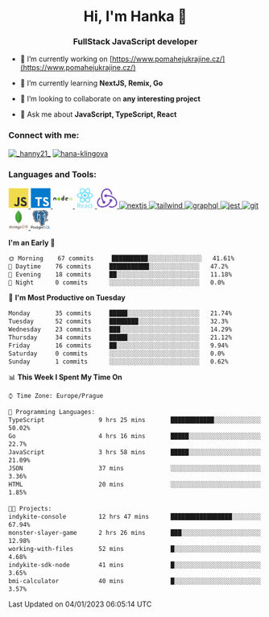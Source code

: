 <h1 align="center">Hi, I'm Hanka 👋</h1>
<h3 align="center">FullStack JavaScript developer</h3>

- 🔭 I’m currently working on [https://www.pomahejukrajine.cz/](https://www.pomahejukrajine.cz/)

- 🌱 I’m currently learning **NextJS, Remix, Go**

- 👯 I’m looking to collaborate on **any interesting project**

- 💬 Ask me about **JavaScript, TypeScript, React**

<h3 align="left">Connect with me:</h3>
<p align="left">
<a href="https://twitter.com/_hanny21_" target="blank"><img align="center" src="https://raw.githubusercontent.com/rahuldkjain/github-profile-readme-generator/master/src/images/icons/Social/twitter.svg" alt="_hanny21_" height="30" width="40" /></a>
<a href="https://linkedin.com/in/hana-klingova" target="blank"><img align="center" src="https://raw.githubusercontent.com/rahuldkjain/github-profile-readme-generator/master/src/images/icons/Social/linked-in-alt.svg" alt="hana-klingova" height="30" width="40" /></a>
</p>

<h3 align="left">Languages and Tools:</h3>
<p align="left"> 
<a href="https://developer.mozilla.org/en-US/docs/Web/JavaScript" target="_blank" rel="noreferrer"> <img src="https://raw.githubusercontent.com/devicons/devicon/master/icons/javascript/javascript-original.svg" alt="javascript" width="40" height="40"/> </a> 
<a href="https://www.typescriptlang.org/" target="_blank" rel="noreferrer"> <img src="https://raw.githubusercontent.com/devicons/devicon/master/icons/typescript/typescript-original.svg" alt="typescript" width="40" height="40"/> </a> 
<a href="https://nodejsorg" target="_blank" rel="noreferrer"> <img src="https://raw.githubusercontent.com/devicons/devicon/master/icons/nodejs/nodejs-original-wordmark.svg" alt="nodejs" width="40" height="40"/> </a> 
<a href="https://reactjs.org/" target="_blank" rel="noreferrer"> <img src="https://raw.githubusercontent.com/devicons/devicon/master/icons/react/react-original-wordmark.svg" alt="react" width="40" height="40"/> </a> 
<a href="https://redux.js.org" target="_blank" rel="noreferrer"> <img src="https://raw.githubusercontent.com/devicons/devicon/master/icons/redux/redux-original.svg" alt="redux" width="40" height="40"/> </a> 
<a href="https://nextjs.org/" target="_blank" rel="noreferrer"> <img src="https://cdn.worldvectorlogo.com/logos/nextjs-2.svg" alt="nextjs" width="40" height="40"/> </a> 
<a href="https://tailwindcss.com/" target="_blank" rel="noreferrer"> <img src="https://www.vectorlogo.zone/logos/tailwindcss/tailwindcss-icon.svg" alt="tailwind" width="40" height="40"/> </a> 
<a href="https://graphql.org" target="_blank" rel="noreferrer"> <img src="https://www.vectorlogo.zone/logos/graphql/graphql-icon.svg" alt="graphql" width="40" height="40"/> </a> 
<a href="https://jestjs.io" target="_blank" rel="noreferrer"> <img src="https://www.vectorlogo.zone/logos/jestjsio/jestjsio-icon.svg" alt="jest" width="40" height="40"/> </a> 
<a href="https://git-scm.com/" target="_blank" rel="noreferrer"> <img src="https://www.vectorlogo.zone/logos/git-scm/git-scm-icon.svg" alt="git" width="40" height="40"/> </a> 
<a href="https://www.mongodb.com/" target="_blank" rel="noreferrer"> <img src="https://raw.githubusercontent.com/devicons/devicon/master/icons/mongodb/mongodb-original-wordmark.svg" alt="mongodb" width="40" height="40"/> </a>  
<a href="https://www.postgresql.org" target="_blank" rel="noreferrer"> <img src="https://raw.githubusercontent.com/devicons/devicon/master/icons/postgresql/postgresql-original-wordmark.svg" alt="postgresql" width="40" height="40"/> </a> 
</p>

<!--START_SECTION:waka-->
**I'm an Early 🐤** 

```text
🌞 Morning    67 commits     ██████████░░░░░░░░░░░░░░░   41.61% 
🌆 Daytime    76 commits     ███████████░░░░░░░░░░░░░░   47.2% 
🌃 Evening    18 commits     ██░░░░░░░░░░░░░░░░░░░░░░░   11.18% 
🌙 Night      0 commits      ░░░░░░░░░░░░░░░░░░░░░░░░░   0.0%

```
📅 **I'm Most Productive on Tuesday** 

```text
Monday       35 commits     █████░░░░░░░░░░░░░░░░░░░░   21.74% 
Tuesday      52 commits     ████████░░░░░░░░░░░░░░░░░   32.3% 
Wednesday    23 commits     ███░░░░░░░░░░░░░░░░░░░░░░   14.29% 
Thursday     34 commits     █████░░░░░░░░░░░░░░░░░░░░   21.12% 
Friday       16 commits     ██░░░░░░░░░░░░░░░░░░░░░░░   9.94% 
Saturday     0 commits      ░░░░░░░░░░░░░░░░░░░░░░░░░   0.0% 
Sunday       1 commits      ░░░░░░░░░░░░░░░░░░░░░░░░░   0.62%

```


📊 **This Week I Spent My Time On** 

```text
⌚︎ Time Zone: Europe/Prague

💬 Programming Languages: 
TypeScript               9 hrs 25 mins       ████████████░░░░░░░░░░░░░   50.02% 
Go                       4 hrs 16 mins       █████░░░░░░░░░░░░░░░░░░░░   22.7% 
JavaScript               3 hrs 58 mins       █████░░░░░░░░░░░░░░░░░░░░   21.09% 
JSON                     37 mins             ░░░░░░░░░░░░░░░░░░░░░░░░░   3.36% 
HTML                     20 mins             ░░░░░░░░░░░░░░░░░░░░░░░░░   1.85%

🐱‍💻 Projects: 
indykite-console         12 hrs 47 mins      █████████████████░░░░░░░░   67.94% 
monster-slayer-game      2 hrs 26 mins       ███░░░░░░░░░░░░░░░░░░░░░░   12.98% 
working-with-files       52 mins             █░░░░░░░░░░░░░░░░░░░░░░░░   4.68% 
indykite-sdk-node        41 mins             █░░░░░░░░░░░░░░░░░░░░░░░░   3.65% 
bmi-calculator           40 mins             █░░░░░░░░░░░░░░░░░░░░░░░░   3.57%

```


 Last Updated on 04/01/2023 06:05:14 UTC
<!--END_SECTION:waka-->
